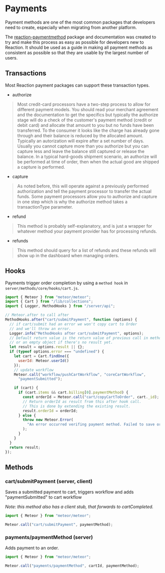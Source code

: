 # Payments
Payment methods are one of the most common packages that developers need to create, especially when migrating from another platform.

The [reaction-paymentmethod](https://github.com/reactioncommerce/reaction-paymentmethod) package and documentation was created to try and make this process as easy as possible for developers new to Reaction. It should be used as a guide in making all payment methods as consistent as possible so that they are usable by the largest number of users.

## Transactions
Most Reaction payment packages can support these transaction types.
- authorize

> Most credit-card processors have a two-step process to allow for different payment models. You should read your merchant agreement and the documentation to get the specifics but typically the authorize stage will do a check of the customer's payment method (credit or debit card) and allocate that amount to you but no funds have been transferred. To the consumer it looks like the charge has already gone through and their balance is reduced by the allocated amount. Typically an autorization will expire after a set number of days. Usually you cannot capture more than you authorize but you can capture less and leave the balance still captured or release the balance. In a typical hard-goods shipment scenario, an authorize will be performed at time of order, then when the actual good are shipped a capture is performed.
  - capture

> As noted before, this will operate against a previously performed authorization and tell the payment processor to transfer the actual funds. Some payment processors allow you to authorize and capture in one step which is why the authorize method takes a transactionType parameter.
  - refund

> This method is probably self-explanatory, and is just a wrapper for whatever method your payment provider has for processing refunds.
  - refunds

> This method should query for a list of refunds and these refunds will show up in the dashboard when managing orders.

## Hooks
Payments trigger order completion by using a `method hook` in `server/methods/core/hooks/cart.js`.

```js
import { Meteor } from "meteor/meteor";
import { Cart } from "/lib/collections";
import { Logger, MethodHooks } from "/server/api";

// Meteor.after to call after
MethodHooks.after("cart/submitPayment", function (options) {
  // if cart/submit had an error we won't copy cart to Order
  // and we'll throw an error.
  Logger.info("MethodHooks after cart/submitPayment", options);
  // Default return value is the return value of previous call in method chain
  // or an empty object if there's no result yet.
  let result = options.result || {};
  if (typeof options.error === "undefined") {
    let cart = Cart.findOne({
      userId: Meteor.userId()
    });
    // update workflow
    Meteor.call("workflow/pushCartWorkflow", "coreCartWorkflow",
      "paymentSubmitted");

    if (cart) {
      if (cart.items && cart.billing[0].paymentMethod) {
        const orderId = Meteor.call("cart/copyCartToOrder", cart._id);
        // Return orderId as result from this after hook call.
        // This is done by extending the existing result.
        result.orderId = orderId;
      } else {
        throw new Meteor.Error(
          "An error occurred verifing payment method. Failed to save order."
        );
      }
    }
  }
  return result;
});

```

## Methods
### cart/submitPayment (server, client)
Saves a submitted payment to cart, triggers workflow and adds "paymentSubmitted" to cart workflow

_Note: this method also has a client stub, that forwards to cartCompleted._

```js
import { Meteor } from "meteor/meteor";

Meteor.call("cart/submitPayment", paymentMethod);
```

### payments/paymentMethod (server)
Adds payment to an order.

```js
import { Meteor } from "meteor/meteor";

Meteor.call("payments/paymentMethod", cartId, paymentMethod);
```
